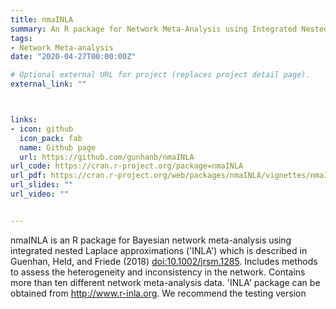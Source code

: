 ```yaml
---
title: nmaINLA
summary: An R package for Network Meta-Analysis using Integrated Nested Laplace Approximations
tags:
- Network Meta-analysis
date: "2020-04-27T00:00:00Z"

# Optional external URL for project (replaces project detail page).
external_link: ""



links:
- icon: github
  icon_pack: fab
  name: Github page
  url: https://github.com/gunhanb/nmaINLA
url_code: https://cran.r-project.org/package=nmaINLA
url_pdf: https://cran.r-project.org/web/packages/nmaINLA/vignettes/nmaINLA.pdf
url_slides: ""
url_video: ""


---
```

nmaINLA is an R package for Bayesian network meta-analysis using integrated nested Laplace approximations ('INLA') which is described in Guenhan, Held, and Friede (2018) <doi:10.1002/jrsm.1285>. Includes methods to assess the heterogeneity and inconsistency in the network. Contains more than ten different network meta-analysis data. 'INLA' package can be obtained from <http://www.r-inla.org>. We recommend the testing version
